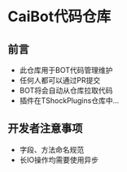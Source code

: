 # CaiBot代码仓库

## 前言

- 此仓库用于BOT代码管理维护
- 任何人都可以通过PR提交
- BOT将会自动从仓库拉取代码
- 插件在TShockPlugins仓库中...

## 开发者注意事项

- 字段、方法命名规范
- 长IO操作均需要使用异步
